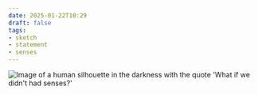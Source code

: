 ```yaml
---
date: 2025-01-22T10:29
draft: false
tags:
- sketch
- statement
- senses
---
```

![Image of a human silhouette in the darkness with the quote 'What if we didn't had senses?'](/attachment/zettel-notes/attachment-2025-01-22.jpg)
